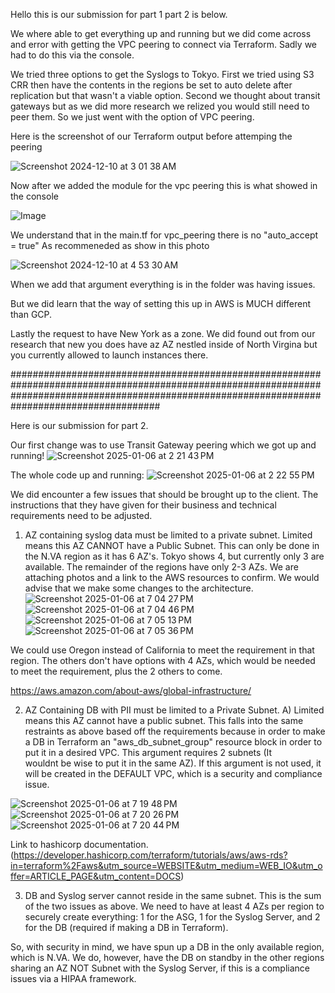 Hello this is our submission for part 1 part 2 is below.

We where able to get everything up and running but we did come across and error with getting the VPC peering to connect via Terraform. Sadly we had to do this via the console.

We tried three options to get the Syslogs to Tokyo. First we tried using S3 CRR then have the contents in the regions be set to auto delete after replication but that wasn't a viable option.
Second we thought about transit gateways but as we did more research we relized you would still need to peer them. So we just went with the option of VPC peering.


Here is the screenshot of our Terraform output before attemping the peering

![Screenshot 2024-12-10 at 3 01 38 AM](https://github.com/user-attachments/assets/0a09c4e2-b819-4f50-ac26-fc45c9c72472)

Now after we added the module for the vpc peering this is what showed in the console

![Image](https://github.com/user-attachments/assets/be8891c8-6d9a-4ab9-b546-90f720ec3d5d)


We understand that in the main.tf for vpc_peering there is no "auto_accept = true" As recommeneded as show in this photo

![Screenshot 2024-12-10 at 4 53 30 AM](https://github.com/user-attachments/assets/d7d53e8d-a654-498e-bdf6-35eb22e11f2c)

When we add that argument everything is in the folder was having issues.


But we did learn that the way of setting this up in AWS is MUCH different than GCP.

Lastly the request to have New York as a zone. We did found out from our research that new you does have az AZ nestled inside of North Virgina but you currently allowed to launch instances there.





###################################################################################################################################################################################################


Here is our submission for part 2.


Our first change was to use Transit Gateway peering which we got up and running!
![Screenshot 2025-01-06 at 2 21 43 PM](https://github.com/user-attachments/assets/807aa5eb-765f-4c8a-96c5-1f5a7daceff4)

The whole code up and running:
![Screenshot 2025-01-06 at 2 22 55 PM](https://github.com/user-attachments/assets/4609195d-50f7-4fcf-bc2d-a984ec9b4714)

We did encounter a few issues that should be brought up to the client. The instructions that they have given for their business and technical requirements need to be adjusted.

1. AZ containing syslog data must be limited to a private subnet. Limited means this AZ CANNOT have a Public Subnet.
  This can only be done in the N.VA region as it has 6 AZ's. Tokyo shows 4,  but currently only 3 are available. The remainder of the regions have only 2-3 AZs.
  We are attaching photos and a link to the AWS resources to confirm. We would advise that we make some changes to the architecture.
![Screenshot 2025-01-06 at 7 04 27 PM](https://github.com/user-attachments/assets/fcfc57e8-29f0-4ced-8cb6-80234bd151ca)
![Screenshot 2025-01-06 at 7 04 46 PM](https://github.com/user-attachments/assets/fbc452be-00b1-4f06-9c9c-49e48aefaa54)
![Screenshot 2025-01-06 at 7 05 13 PM](https://github.com/user-attachments/assets/9afb6675-e7df-48f8-a484-6236c64e98e9)
![Screenshot 2025-01-06 at 7 05 36 PM](https://github.com/user-attachments/assets/10068f09-3aec-4bb2-afa3-4e38886aaa1d)

We could use Oregon instead of California to meet the requirement in that region. The others don't have options with 4 AZs, which would be needed to meet the requirement, plus the 2 others to come.

https://aws.amazon.com/about-aws/global-infrastructure/


2. AZ Containing DB with PII must be limited to a Private Subnet. A) Limited means this AZ cannot have a public subnet.
    This falls into the same restraints as above based off the requirements because in order to make a DB in Terraform an "aws_db_subnet_group" resource block in order to put it in a desired VPC. This argument requires 2 subnets (It     
    wouldnt be wise to put it in the same AZ). If this argument is not used, it will be created in the DEFAULT VPC, which is a security and compliance issue.


![Screenshot 2025-01-06 at 7 19 48 PM](https://github.com/user-attachments/assets/8dd0d15c-13c8-4a59-b48e-52a2bb1668f0)
![Screenshot 2025-01-06 at 7 20 26 PM](https://github.com/user-attachments/assets/cf98148b-4450-4431-be02-5123033ac02e)
![Screenshot 2025-01-06 at 7 20 44 PM](https://github.com/user-attachments/assets/453fcef9-7c66-47b4-a9b2-71fcfbd7975f)

Link to hashicorp documentation. (https://developer.hashicorp.com/terraform/tutorials/aws/aws-rds?in=terraform%2Faws&utm_source=WEBSITE&utm_medium=WEB_IO&utm_offer=ARTICLE_PAGE&utm_content=DOCS)

   

3. DB and Syslog server cannot reside in the same subnet.
   This is the sum of the two issues as above. We need to have at least 4 AZs per region to securely create everything: 1 for the ASG, 1 for the Syslog Server, and 2 for the DB (required if making a DB in Terraform).

   
So, with security in mind, we have spun up a DB in the only available region, which is N.VA. We do, however, have the DB on standby in the other regions sharing an AZ NOT Subnet with the Syslog Server, if this is a compliance issues via a HIPAA framework.



































